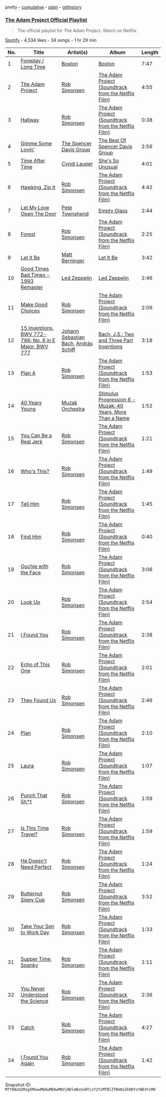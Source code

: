 pretty - [cumulative](/playlists/cumulative/37i9dQZF1DXcGFLus6X9T4.md) - [plain](/playlists/plain/37i9dQZF1DXcGFLus6X9T4) - [githistory](https://github.githistory.xyz/mackorone/spotify-playlist-archive/blob/main/playlists/plain/37i9dQZF1DXcGFLus6X9T4)

### [The Adam Project Official Playlist](https://open.spotify.com/playlist/37i9dQZF1DXcGFLus6X9T4)

> The official playlist for The Adam Project\. Watch on Netflix.

[Spotify](https://open.spotify.com/user/spotify) - 4,534 likes - 34 songs - 1 hr 29 min

| No. | Title | Artist(s) | Album | Length |
|---|---|---|---|---|
| 1 | [Foreplay / Long Time](https://open.spotify.com/track/39C5FuZ8C8M0QI8CrMsPkR) | [Boston](https://open.spotify.com/artist/29kkCKKGXheHuoO829FxWK) | [Boston](https://open.spotify.com/album/2QLp07RO6anZHmtcKTEvSC) | 7:47 |
| 2 | [The Adam Project](https://open.spotify.com/track/7dF6sfiSwXrcdkvTB2jvXh) | [Rob Simonsen](https://open.spotify.com/artist/2ZeUaZT3s3NSbeV7OS094J) | [The Adam Project \(Soundtrack from the Netflix Film\)](https://open.spotify.com/album/549SOdyJdLUojqoXBynu9O) | 4:55 |
| 3 | [Hallway](https://open.spotify.com/track/5N57dbX1aHEnomrGxpC5a5) | [Rob Simonsen](https://open.spotify.com/artist/2ZeUaZT3s3NSbeV7OS094J) | [The Adam Project \(Soundtrack from the Netflix Film\)](https://open.spotify.com/album/549SOdyJdLUojqoXBynu9O) | 0:38 |
| 4 | [Gimme Some Lovin'](https://open.spotify.com/track/3yobZXbEQQJq7wBazWGDVg) | [The Spencer Davis Group](https://open.spotify.com/artist/3i9hP422d2KMjaupTzBNVS) | [The Best Of Spencer Davis Group](https://open.spotify.com/album/6hWcuAd9vwJ0Dqbobj3ksb) | 2:56 |
| 5 | [Time After Time](https://open.spotify.com/track/7o9uu2GDtVDr9nsR7ZRN73) | [Cyndi Lauper](https://open.spotify.com/artist/2BTZIqw0ntH9MvilQ3ewNY) | [She's So Unusual](https://open.spotify.com/album/1FvdZ1oizXwF9bxogujoF0) | 4:01 |
| 6 | [Hawking, Zip It](https://open.spotify.com/track/4hK02r4BcAeM458zVd6kwE) | [Rob Simonsen](https://open.spotify.com/artist/2ZeUaZT3s3NSbeV7OS094J) | [The Adam Project \(Soundtrack from the Netflix Film\)](https://open.spotify.com/album/549SOdyJdLUojqoXBynu9O) | 4:42 |
| 7 | [Let My Love Open The Door](https://open.spotify.com/track/0otlwsD3mSogk7VJCTp6Kg) | [Pete Townshend](https://open.spotify.com/artist/24Wa5wIZIo1sPkzVGP0B5p) | [Empty Glass](https://open.spotify.com/album/0X8rEKkL2TupftQRrOzX4h) | 2:44 |
| 8 | [Forest](https://open.spotify.com/track/5kzAgdVFV3l7FqCXn2WjFE) | [Rob Simonsen](https://open.spotify.com/artist/2ZeUaZT3s3NSbeV7OS094J) | [The Adam Project \(Soundtrack from the Netflix Film\)](https://open.spotify.com/album/549SOdyJdLUojqoXBynu9O) | 2:25 |
| 9 | [Let It Be](https://open.spotify.com/track/1xflb6sCgJjMqbdtakgONq) | [Matt Berninger](https://open.spotify.com/artist/27jRNjIvlUcGN7FBRDnqhp) | [Let It Be](https://open.spotify.com/album/1dReIAToRq9PGXlsDWzRE9) | 3:42 |
| 10 | [Good Times Bad Times \- 1993 Remaster](https://open.spotify.com/track/0QwZfbw26QeUoIy82Z2jYp) | [Led Zeppelin](https://open.spotify.com/artist/36QJpDe2go2KgaRleHCDTp) | [Led Zeppelin](https://open.spotify.com/album/3ycjBixZf7S3WpC5WZhhUK) | 2:46 |
| 11 | [Make Good Choices](https://open.spotify.com/track/27xCKOledz9hgo0CZzh5QX) | [Rob Simonsen](https://open.spotify.com/artist/2ZeUaZT3s3NSbeV7OS094J) | [The Adam Project \(Soundtrack from the Netflix Film\)](https://open.spotify.com/album/549SOdyJdLUojqoXBynu9O) | 2:09 |
| 12 | [15 Inventions, BWV 772\-786: No\. 6 in E Major, BWV 777](https://open.spotify.com/track/6QOdI0QfO1iBhuNGc86rBg) | [Johann Sebastian Bach](https://open.spotify.com/artist/5aIqB5nVVvmFsvSdExz408), [András Schiff](https://open.spotify.com/artist/24K6LTZFqBAvKsorwK0iXd) | [Bach, J.S.: Two and Three Part Inventions](https://open.spotify.com/album/7B6F306xdRIC0A1Rka5cbg) | 3:18 |
| 13 | [Plan A](https://open.spotify.com/track/0pZz0tKIdgfUJs6LGab4vH) | [Rob Simonsen](https://open.spotify.com/artist/2ZeUaZT3s3NSbeV7OS094J) | [The Adam Project \(Soundtrack from the Netflix Film\)](https://open.spotify.com/album/549SOdyJdLUojqoXBynu9O) | 1:53 |
| 14 | [40 Years Young](https://open.spotify.com/track/1wFJbaG7kT8nh95a4bZ2CK) | [Muzak Orchestra](https://open.spotify.com/artist/0tHtKepUi7LKuN2q7wb6is) | [Stimulus Progression 6 \- Muzak: 40 Years, More Than a Name](https://open.spotify.com/album/7uTdnkFM0W4fsAiLnHtByh) | 1:52 |
| 15 | [You Can Be a Real Jerk](https://open.spotify.com/track/4pLLEs4eKEPhkJpjd0sQ8q) | [Rob Simonsen](https://open.spotify.com/artist/2ZeUaZT3s3NSbeV7OS094J) | [The Adam Project \(Soundtrack from the Netflix Film\)](https://open.spotify.com/album/549SOdyJdLUojqoXBynu9O) | 1:21 |
| 16 | [Who's This?](https://open.spotify.com/track/1zJifVIJSeUdOu6nE7XjGO) | [Rob Simonsen](https://open.spotify.com/artist/2ZeUaZT3s3NSbeV7OS094J) | [The Adam Project \(Soundtrack from the Netflix Film\)](https://open.spotify.com/album/549SOdyJdLUojqoXBynu9O) | 1:49 |
| 17 | [Tell Him](https://open.spotify.com/track/7Gi9EGpDFofvFhWzn6YX6E) | [Rob Simonsen](https://open.spotify.com/artist/2ZeUaZT3s3NSbeV7OS094J) | [The Adam Project \(Soundtrack from the Netflix Film\)](https://open.spotify.com/album/549SOdyJdLUojqoXBynu9O) | 1:45 |
| 18 | [Find Him](https://open.spotify.com/track/4DNVp3OCAucK8OLLtKwxSv) | [Rob Simonsen](https://open.spotify.com/artist/2ZeUaZT3s3NSbeV7OS094J) | [The Adam Project \(Soundtrack from the Netflix Film\)](https://open.spotify.com/album/549SOdyJdLUojqoXBynu9O) | 0:40 |
| 19 | [Ouchie with the Face](https://open.spotify.com/track/52CS6yco0bxQuBJNGR2tMJ) | [Rob Simonsen](https://open.spotify.com/artist/2ZeUaZT3s3NSbeV7OS094J) | [The Adam Project \(Soundtrack from the Netflix Film\)](https://open.spotify.com/album/549SOdyJdLUojqoXBynu9O) | 3:06 |
| 20 | [Look Up](https://open.spotify.com/track/4SMaRDaJXOF9LqFY82DYam) | [Rob Simonsen](https://open.spotify.com/artist/2ZeUaZT3s3NSbeV7OS094J) | [The Adam Project \(Soundtrack from the Netflix Film\)](https://open.spotify.com/album/549SOdyJdLUojqoXBynu9O) | 2:54 |
| 21 | [I Found You](https://open.spotify.com/track/57kMlW7Dl9e5DvulrqQjie) | [Rob Simonsen](https://open.spotify.com/artist/2ZeUaZT3s3NSbeV7OS094J) | [The Adam Project \(Soundtrack from the Netflix Film\)](https://open.spotify.com/album/549SOdyJdLUojqoXBynu9O) | 2:38 |
| 22 | [Echo of This One](https://open.spotify.com/track/1pu1tCvkYUQVWE3M6ogB2j) | [Rob Simonsen](https://open.spotify.com/artist/2ZeUaZT3s3NSbeV7OS094J) | [The Adam Project \(Soundtrack from the Netflix Film\)](https://open.spotify.com/album/549SOdyJdLUojqoXBynu9O) | 2:01 |
| 23 | [They Found Us](https://open.spotify.com/track/28Sb1HtUk9k9jlURDzMT2W) | [Rob Simonsen](https://open.spotify.com/artist/2ZeUaZT3s3NSbeV7OS094J) | [The Adam Project \(Soundtrack from the Netflix Film\)](https://open.spotify.com/album/549SOdyJdLUojqoXBynu9O) | 2:46 |
| 24 | [Plan](https://open.spotify.com/track/7vPsg6PzfDRUx0O5gdLEzV) | [Rob Simonsen](https://open.spotify.com/artist/2ZeUaZT3s3NSbeV7OS094J) | [The Adam Project \(Soundtrack from the Netflix Film\)](https://open.spotify.com/album/549SOdyJdLUojqoXBynu9O) | 2:10 |
| 25 | [Laura](https://open.spotify.com/track/74KjVoTYZPV3sdHYFE9wA7) | [Rob Simonsen](https://open.spotify.com/artist/2ZeUaZT3s3NSbeV7OS094J) | [The Adam Project \(Soundtrack from the Netflix Film\)](https://open.spotify.com/album/549SOdyJdLUojqoXBynu9O) | 1:07 |
| 26 | [Punch That Sh\*t](https://open.spotify.com/track/4V6iQIGt42H8SLBQGrRPNX) | [Rob Simonsen](https://open.spotify.com/artist/2ZeUaZT3s3NSbeV7OS094J) | [The Adam Project \(Soundtrack from the Netflix Film\)](https://open.spotify.com/album/549SOdyJdLUojqoXBynu9O) | 1:59 |
| 27 | [Is This Time Travel?](https://open.spotify.com/track/3Md90d5CgBgJKF09mC0YM8) | [Rob Simonsen](https://open.spotify.com/artist/2ZeUaZT3s3NSbeV7OS094J) | [The Adam Project \(Soundtrack from the Netflix Film\)](https://open.spotify.com/album/549SOdyJdLUojqoXBynu9O) | 1:59 |
| 28 | [He Doesn't Need Perfect](https://open.spotify.com/track/4erSc6ARmJ4osdJ7BmQahi) | [Rob Simonsen](https://open.spotify.com/artist/2ZeUaZT3s3NSbeV7OS094J) | [The Adam Project \(Soundtrack from the Netflix Film\)](https://open.spotify.com/album/549SOdyJdLUojqoXBynu9O) | 1:24 |
| 29 | [Butternut Sippy Cup](https://open.spotify.com/track/3bXLjufEAjtsanXaEURpoX) | [Rob Simonsen](https://open.spotify.com/artist/2ZeUaZT3s3NSbeV7OS094J) | [The Adam Project \(Soundtrack from the Netflix Film\)](https://open.spotify.com/album/549SOdyJdLUojqoXBynu9O) | 3:52 |
| 30 | [Take Your Son to Work Day](https://open.spotify.com/track/6euM3g7iOOBgaOmRSBpZod) | [Rob Simonsen](https://open.spotify.com/artist/2ZeUaZT3s3NSbeV7OS094J) | [The Adam Project \(Soundtrack from the Netflix Film\)](https://open.spotify.com/album/549SOdyJdLUojqoXBynu9O) | 1:33 |
| 31 | [Supper Time, Spanky](https://open.spotify.com/track/38C0Hihy0saqU1LIFJ1AZS) | [Rob Simonsen](https://open.spotify.com/artist/2ZeUaZT3s3NSbeV7OS094J) | [The Adam Project \(Soundtrack from the Netflix Film\)](https://open.spotify.com/album/549SOdyJdLUojqoXBynu9O) | 1:11 |
| 32 | [You Never Understood the Science](https://open.spotify.com/track/5tUYpRmr4PmIqxBToNwwWQ) | [Rob Simonsen](https://open.spotify.com/artist/2ZeUaZT3s3NSbeV7OS094J) | [The Adam Project \(Soundtrack from the Netflix Film\)](https://open.spotify.com/album/549SOdyJdLUojqoXBynu9O) | 2:36 |
| 33 | [Catch](https://open.spotify.com/track/5vF93IIbs14hxgvybrajmy) | [Rob Simonsen](https://open.spotify.com/artist/2ZeUaZT3s3NSbeV7OS094J) | [The Adam Project \(Soundtrack from the Netflix Film\)](https://open.spotify.com/album/549SOdyJdLUojqoXBynu9O) | 4:27 |
| 34 | [I Found You Again](https://open.spotify.com/track/11KmkY1FSpmNBfyLQv5VKE) | [Rob Simonsen](https://open.spotify.com/artist/2ZeUaZT3s3NSbeV7OS094J) | [The Adam Project \(Soundtrack from the Netflix Film\)](https://open.spotify.com/album/549SOdyJdLUojqoXBynu9O) | 1:42 |

Snapshot ID: `MTY0NzU2Mzg5MSwwMDAwMDAwMDVjNDlmNzUxNTczY2YzMTBlZTRmNzZkODYzYWE4YzM0`
